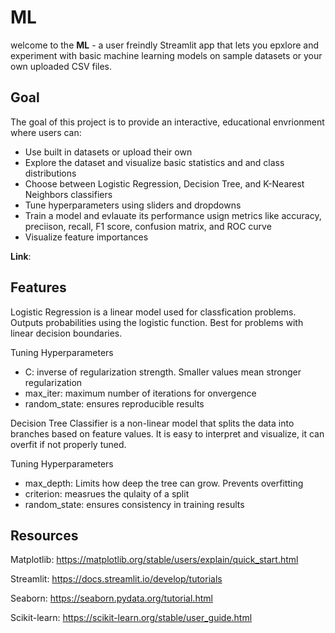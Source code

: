 # ML 
welcome to the **ML** - a user freindly Streamlit app that lets you epxlore and experiment with basic machine learning models on sample datasets or your own uploaded CSV files.

## Goal
The goal of this project is to provide an interactive, educational envrionment where users can:
- Use built in datasets or upload their own
- Explore the dataset and visualize basic statistics and and class distributions 
- Choose between Logistic Regression, Decision Tree, and K-Nearest Neighbors classifiers
- Tune hyperparameters using sliders and dropdowns
- Train a model and evlauate its performance usign metrics like accuracy, preciison, recall, F1 score, confusion matrix, and ROC curve
- Visualize feature importances


**Link**: 


## Features
Logistic Regression is a linear model used for classfication problems. Outputs probabilities using the logistic function. Best for problems with linear decision boundaries.

Tuning Hyperparameters
- C: inverse of regularization strength. Smaller values mean stronger regularization
- max_iter: maximum number of iterations for onvergence
- random_state: ensures reproducible results

Decision Tree Classifier is a non-linear model that splits the data into branches based on feature values. It is easy to interpret and visualize, it can overfit if not properly tuned. 

Tuning Hyperparameters
- max_depth: Limits how deep the tree can grow. Prevents overfitting
- criterion: measrues the qulaity of a split
- random_state: ensures consistency in training results 


## Resources
Matplotlib: https://matplotlib.org/stable/users/explain/quick_start.html 

Streamlit: https://docs.streamlit.io/develop/tutorials

Seaborn: https://seaborn.pydata.org/tutorial.html

Scikit-learn: https://scikit-learn.org/stable/user_guide.html
